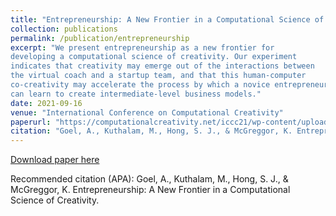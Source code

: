 ```yaml
---
title: "Entrepreneurship: A New Frontier in a Computational Science of Creativity"
collection: publications
permalink: /publication/entrepreneurship
excerpt: "We present entrepreneurship as a new frontier for
developing a computational science of creativity. Our experiment
indicates that creativity may emerge out of the interactions between
the virtual coach and a startup team, and that this human-computer
co-creativity may accelerate the process by which a novice entrepreneurs
can learn to create intermediate-level business models."
date: 2021-09-16
venue: "International Conference on Computational Creativity"
paperurl: "https://computationalcreativity.net/iccc21/wp-content/uploads/2021/09/ICCC_2021_paper_38.pdf"
citation: "Goel, A., Kuthalam, M., Hong, S. J., & McGreggor, K. Entrepreneurship: A New Frontier in a Computational Science of Creativity."
---
```

[Download paper here](https://computationalcreativity.net/iccc21/wp-content/uploads/2021/09/ICCC_2021_paper_38.pdf)

Recommended citation (APA): Goel, A., Kuthalam, M., Hong, S. J., & McGreggor, K. Entrepreneurship: A New Frontier in a Computational Science of Creativity.
